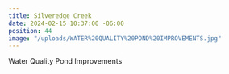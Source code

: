 ```yaml
---
title: Silveredge Creek
date: 2024-02-15 10:37:00 -06:00
position: 44
image: "/uploads/WATER%20QUALITY%20POND%20IMPROVEMENTS.jpg"
---
```


Water Quality Pond Improvements